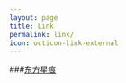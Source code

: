 ```yaml
---
layout: page
title: Link
permalink: link/
icon: octicon-link-external
---
```


###[东方星痕](http://www.lxy520.net/)
